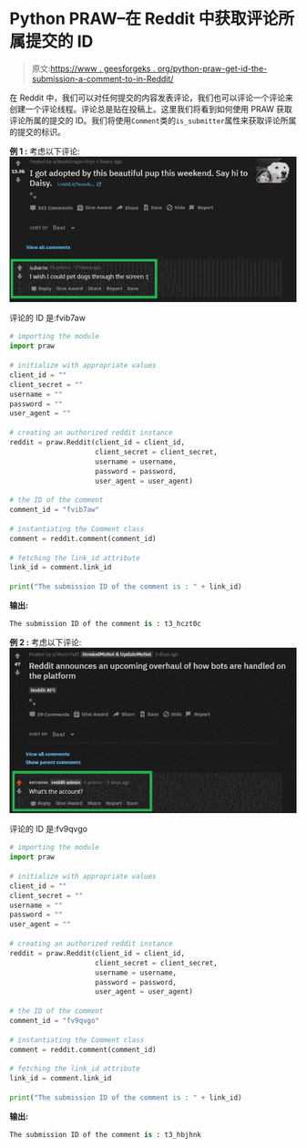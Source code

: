 # Python PRAW–在 Reddit 中获取评论所属提交的 ID

> 原文:[https://www . geesforgeks . org/python-praw-get-id-the-submission-a-comment-to-in-Reddit/](https://www.geeksforgeeks.org/python-praw-getting-the-id-of-the-submission-that-a-comment-belongs-to-in-reddit/)

在 Reddit 中，我们可以对任何提交的内容发表评论，我们也可以评论一个评论来创建一个评论线程。评论总是贴在投稿上。这里我们将看到如何使用 PRAW 获取评论所属的提交的 ID。我们将使用`Comment`类的`is_submitter`属性来获取评论所属的提交的标识。

**例 1 :** 考虑以下评论:
![](img/5ac2ced6c02a3f230d506115001584a3.png)

评论的 ID 是:fvib7aw

```py
# importing the module
import praw

# initialize with appropriate values
client_id = ""
client_secret = ""
username = ""
password = ""
user_agent = ""

# creating an authorized reddit instance
reddit = praw.Reddit(client_id = client_id, 
                     client_secret = client_secret, 
                     username = username, 
                     password = password,
                     user_agent = user_agent) 

# the ID of the comment
comment_id = "fvib7aw"

# instantiating the Comment class
comment = reddit.comment(comment_id)

# fetching the link_id attribute
link_id = comment.link_id 

print("The submission ID of the comment is : " + link_id)
```

**输出:**

```py
The submission ID of the comment is : t3_hczt0c

```

**例 2 :** 考虑以下评论:
![](img/aeca015f086bff05e544bc3ace86ef4d.png)

评论的 ID 是:fv9qvgo

```py
# importing the module
import praw 

# initialize with appropriate values
client_id = ""
client_secret = ""
username = ""
password = ""
user_agent = ""

# creating an authorized reddit instance
reddit = praw.Reddit(client_id = client_id, 
                     client_secret = client_secret, 
                     username = username, 
                     password = password,
                     user_agent = user_agent) 

# the ID of the comment
comment_id = "fv9qvgo"

# instantiating the Comment class
comment = reddit.comment(comment_id)

# fetching the link_id attribute
link_id = comment.link_id 

print("The submission ID of the comment is : " + link_id)
```

**输出:**

```py
The submission ID of the comment is : t3_hbjhnk

```
